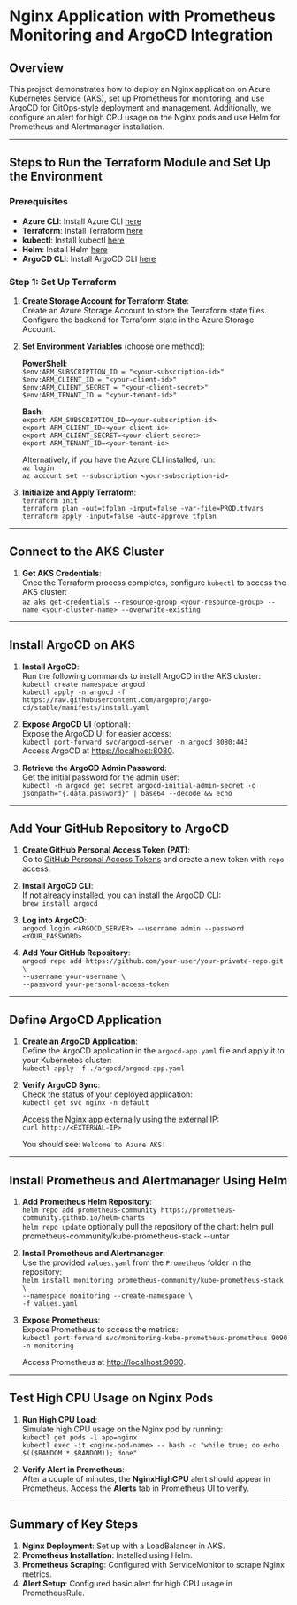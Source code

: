 
# Nginx Application with Prometheus Monitoring and ArgoCD Integration

## Overview

This project demonstrates how to deploy an Nginx application on Azure Kubernetes Service (AKS), set up Prometheus for monitoring, and use ArgoCD for GitOps-style deployment and management. Additionally, we configure an alert for high CPU usage on the Nginx pods and use Helm for Prometheus and Alertmanager installation.

---

## Steps to Run the Terraform Module and Set Up the Environment

### Prerequisites

- **Azure CLI**: Install Azure CLI [here](https://docs.microsoft.com/en-us/cli/azure/install-azure-cli)
- **Terraform**: Install Terraform [here](https://www.terraform.io/downloads)
- **kubectl**: Install kubectl [here](https://kubernetes.io/docs/tasks/tools/install-kubectl/)
- **Helm**: Install Helm [here](https://helm.sh/docs/intro/install/)
- **ArgoCD CLI**: Install ArgoCD CLI [here](https://argo-cd.readthedocs.io/en/stable/cli_installation/)

### Step 1: Set Up Terraform

1. **Create Storage Account for Terraform State**:  
   Create an Azure Storage Account to store the Terraform state files.  
   Configure the backend for Terraform state in the Azure Storage Account.

2. **Set Environment Variables** (choose one method):

   **PowerShell**:  
   `$env:ARM_SUBSCRIPTION_ID = "<your-subscription-id>"`  
   `$env:ARM_CLIENT_ID = "<your-client-id>"`  
   `$env:ARM_CLIENT_SECRET = "<your-client-secret>"`  
   `$env:ARM_TENANT_ID = "<your-tenant-id>"`

   **Bash**:  
   `export ARM_SUBSCRIPTION_ID=<your-subscription-id>`  
   `export ARM_CLIENT_ID=<your-client-id>`  
   `export ARM_CLIENT_SECRET=<your-client-secret>`  
   `export ARM_TENANT_ID=<your-tenant-id>`

   Alternatively, if you have the Azure CLI installed, run:  
   `az login`  
   `az account set --subscription <your-subscription-id>`

3. **Initialize and Apply Terraform**:  
   `terraform init`  
   `terraform plan -out=tfplan -input=false -var-file=PROD.tfvars`  
   `terraform apply -input=false -auto-approve tfplan`

---

## Connect to the AKS Cluster

1. **Get AKS Credentials**:  
   Once the Terraform process completes, configure `kubectl` to access the AKS cluster:  
   `az aks get-credentials --resource-group <your-resource-group> --name <your-cluster-name> --overwrite-existing`

---

## Install ArgoCD on AKS

1. **Install ArgoCD**:  
   Run the following commands to install ArgoCD in the AKS cluster:  
   `kubectl create namespace argocd`  
   `kubectl apply -n argocd -f https://raw.githubusercontent.com/argoproj/argo-cd/stable/manifests/install.yaml`

2. **Expose ArgoCD UI** (optional):  
   Expose the ArgoCD UI for easier access:  
   `kubectl port-forward svc/argocd-server -n argocd 8080:443`  
   Access ArgoCD at [https://localhost:8080](https://localhost:8080).

3. **Retrieve the ArgoCD Admin Password**:  
   Get the initial password for the admin user:  
   `kubectl -n argocd get secret argocd-initial-admin-secret -o jsonpath="{.data.password}" | base64 --decode && echo`

---

## Add Your GitHub Repository to ArgoCD

1. **Create GitHub Personal Access Token (PAT)**:  
   Go to [GitHub Personal Access Tokens](https://github.com/settings/tokens) and create a new token with `repo` access.

2. **Install ArgoCD CLI**:  
   If not already installed, you can install the ArgoCD CLI:  
   `brew install argocd`

3. **Log into ArgoCD**:  
   `argocd login <ARGOCD_SERVER> --username admin --password <YOUR_PASSWORD>`

4. **Add Your GitHub Repository**:  
   `argocd repo add https://github.com/your-user/your-private-repo.git \`  
   `--username your-username \`  
   `--password your-personal-access-token`

---

## Define ArgoCD Application

1. **Create an ArgoCD Application**:  
   Define the ArgoCD application in the `argocd-app.yaml` file and apply it to your Kubernetes cluster:  
   `kubectl apply -f ./argocd/argocd-app.yaml`

2. **Verify ArgoCD Sync**:  
   Check the status of your deployed application:  
   `kubectl get svc nginx -n default`

   Access the Nginx app externally using the external IP:  
   `curl http://<EXTERNAL-IP>`

   You should see: `Welcome to Azure AKS!`

---

## Install Prometheus and Alertmanager Using Helm

1. **Add Prometheus Helm Repository**:  
   `helm repo add prometheus-community https://prometheus-community.github.io/helm-charts`  
   `helm repo update`
   optionally pull the repository of the chart: helm pull prometheus-community/kube-prometheus-stack --untar

2. **Install Prometheus and Alertmanager**:  
   Use the provided `values.yaml` from the `Prometheus` folder in the repository:  
   `helm install monitoring prometheus-community/kube-prometheus-stack \`  
   `--namespace monitoring --create-namespace \`  
   `-f values.yaml`

3. **Expose Prometheus**:  
   Expose Prometheus to access the metrics:  
   `kubectl port-forward svc/monitoring-kube-prometheus-prometheus 9090 -n monitoring`

   Access Prometheus at [http://localhost:9090](http://localhost:9090).

---

## Test High CPU Usage on Nginx Pods

1. **Run High CPU Load**:  
   Simulate high CPU usage on the Nginx pod by running:  
   `kubectl get pods -l app=nginx`  
   `kubectl exec -it <nginx-pod-name> -- bash -c "while true; do echo $(($RANDOM * $RANDOM)); done"`

2. **Verify Alert in Prometheus**:  
   After a couple of minutes, the **NginxHighCPU** alert should appear in Prometheus. Access the **Alerts** tab in Prometheus UI to verify.

---

## Summary of Key Steps

1. **Nginx Deployment**: Set up with a LoadBalancer in AKS.  
2. **Prometheus Installation**: Installed using Helm.  
3. **Prometheus Scraping**: Configured with ServiceMonitor to scrape Nginx metrics.  
4. **Alert Setup**: Configured basic alert for high CPU usage in PrometheusRule.

